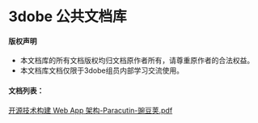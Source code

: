 # 3dobe 公共文档库

#### 版权声明

* 本文档库的所有文档版权均归文档原作者所有，请尊重原作者的合法权益。
* 本文档库文档仅限于3dobe组员内部学习交流使用。

#### 文档列表：

[开源技术构建 Web App 架构-Paracutin-豌豆荚.pdf](https://github.com/3-dobe/documents/blob/master/%E5%BC%80%E6%BA%90%E6%8A%80%E6%9C%AF%E6%9E%84%E5%BB%BA%20Web%20App%20%E6%9E%B6%E6%9E%84-Paracutin-%E8%B1%8C%E8%B1%86%E8%8D%9A.pdf?raw=true)
